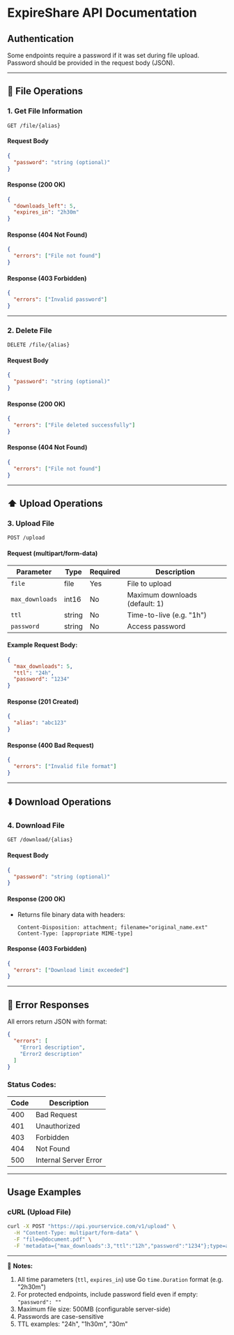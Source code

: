 # ExpireShare API Documentation

## Authentication
Some endpoints require a password if it was set during file upload.  
Password should be provided in the request body (JSON).

---

## 📂 File Operations

### 1. Get File Information
`GET /file/{alias}`

#### Request Body
```json
{
  "password": "string (optional)"
}
```

#### Response (200 OK)
```json
{
  "downloads_left": 5,
  "expires_in": "2h30m"
}
```

#### Response (404 Not Found)
```json
{
  "errors": ["File not found"]
}
```

#### Response (403 Forbidden)
```json
{
  "errors": ["Invalid password"]
}
```

---

### 2. Delete File
`DELETE /file/{alias}`

#### Request Body
```json
{
  "password": "string (optional)"
}
```

#### Response (200 OK)
```json
{
  "errors": ["File deleted successfully"]
}
```

#### Response (404 Not Found)
```json
{
  "errors": ["File not found"]
}
```

---

## ⬆️ Upload Operations

### 3. Upload File
`POST /upload`

#### Request (multipart/form-data)
| Parameter      | Type     | Required | Description                    |
|---------------|---------|----------|--------------------------------|
| `file`        | file    | Yes      | File to upload                 |
| `max_downloads` | int16   | No       | Maximum downloads (default: 1) |
| `ttl`         | string  | No       | Time-to-live (e.g. "1h")       |
| `password`    | string  | No       | Access password                |

#### Example Request Body:
```json
{
  "max_downloads": 5,
  "ttl": "24h",
  "password": "1234"
}
```

#### Response (201 Created)
```json
{
  "alias": "abc123"
}
```

#### Response (400 Bad Request)
```json
{
  "errors": ["Invalid file format"]
}
```

---

## ⬇️ Download Operations

### 4. Download File
`GET /download/{alias}`

#### Request Body
```json
{
  "password": "string (optional)"
}
```

#### Response (200 OK)
- Returns file binary data with headers:
  ```
  Content-Disposition: attachment; filename="original_name.ext"
  Content-Type: [appropriate MIME-type]
  ```

#### Response (403 Forbidden)
```json
{
  "errors": ["Download limit exceeded"]
}
```

---

## 🚨 Error Responses
All errors return JSON with format:
```json
{
  "errors": [
    "Error1 description",
    "Error2 description"
  ]
}
```

### Status Codes:
| Code | Description               |
|------|---------------------------|
| 400  | Bad Request               |
| 401  | Unauthorized              |
| 403  | Forbidden                 |
| 404  | Not Found                 |
| 500  | Internal Server Error     |

---

## Usage Examples

### cURL (Upload File)
```bash
curl -X POST "https://api.yourservice.com/v1/upload" \
  -H "Content-Type: multipart/form-data" \
  -F "file=@document.pdf" \
  -F 'metadata={"max_downloads":3,"ttl":"12h","password":"1234"};type=application/json'
```
---

📌 **Notes:**
1. All time parameters (`ttl`, `expires_in`) use Go `time.Duration` format (e.g. "2h30m")
2. For protected endpoints, include password field even if empty: `"password": ""`
3. Maximum file size: 500MB (configurable server-side)
4. Passwords are case-sensitive
5. TTL examples: "24h", "1h30m", "30m"